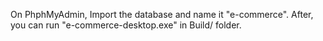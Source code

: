 On PhphMyAdmin, Import the database and name it "e-commerce".
After, you can run "e-commerce-desktop.exe" in Build/ folder.
